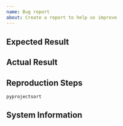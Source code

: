 ```yaml
---
name: Bug report
about: Create a report to help us improve
---
```


<!-- Summary. -->

## Expected Result

<!-- What you expected. -->

## Actual Result

<!-- What happened instead. -->

## Reproduction Steps

```console
pyprojectsort
```

## System Information

<!-- Please provide some basic information about your system (Python version,
operating system, &c). -->
